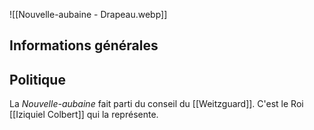![[Nouvelle-aubaine - Drapeau.webp]]
## Informations générales
## Politique
La *Nouvelle-aubaine* fait parti du conseil du [[Weitzguard]]. C'est le Roi [[Iziquiel Colbert]] qui la représente.